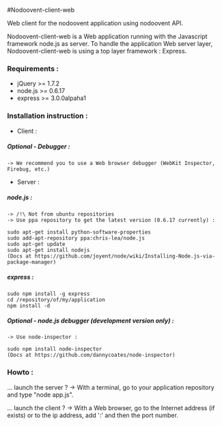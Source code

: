 #Nodoovent-client-web

Web client for the nodoovent application using nodoovent API. 

Nodoovent-client-web is a Web application running with the Javascript framework node.js as server.
To handle the application Web server layer, Nodoovent-client-web is using a top layer framework : Express.

### Requirements :

* jQuery >= 1.7.2
* node.js >= 0.6.17
* express >= 3.0.0alpaha1

### Installation instruction :

* Client : 

##### Optional - Debugger :

	-> We recommend you to use a Web browser debugger (WebKit Inspector, Firebug, etc.)

* Server :

##### node.js :

	-> /!\ Not from ubuntu repositories
	-> Use ppa repository to get the latest version (0.6.17 currently) :

	sudo apt-get install python-software-properties
	sudo add-apt-repository ppa:chris-lea/node.js
	sudo apt-get update
	sudo apt-get install nodejs
	(Docs at https://github.com/joyent/node/wiki/Installing-Node.js-via-package-manager)	

##### express :
	
	sudo npm install -g express
	cd /repository/of/my/application
	npm install -d

##### Optional - node.js debugger (development version only) :

	-> Use node-inspector :

	sudo npm install node-inspector
	(Docs at https://github.com/dannycoates/node-inspector)


### Howto :

... launch the server ?
-> With a terminal, go to your application repository and type "node app.js".

... launch the client ?
-> With a Web browser, go to the Internet address (if exists) or to the ip address, add ':' and then the port number.